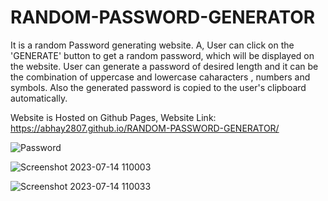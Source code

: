 # RANDOM-PASSWORD-GENERATOR


It is a random Password generating website.
A, User can click on the 'GENERATE' button to get a random password, which will be displayed on the website. 
User can generate a password of desired length and it can be the combination of uppercase and lowercase caharacters ,
numbers and symbols.
Also the generated password is copied to the user's clipboard automatically.

Website is Hosted on Github Pages, Website Link: https://abhay2807.github.io/RANDOM-PASSWORD-GENERATOR/

![Password](https://github.com/Abhay2807/RANDOM-PASSWORD-GENERATOR/assets/76277587/760d8ea8-6076-41bf-bf6b-b8250425e1fe)

![Screenshot 2023-07-14 110003](https://github.com/Abhay2807/RANDOM-PASSWORD-GENERATOR/assets/76277587/48e3da0b-ad8f-4029-be8c-27f8ebbb29e5)

![Screenshot 2023-07-14 110033](https://github.com/Abhay2807/RANDOM-PASSWORD-GENERATOR/assets/76277587/02bb0ac6-361f-48d3-abe6-346b66224ab7)




